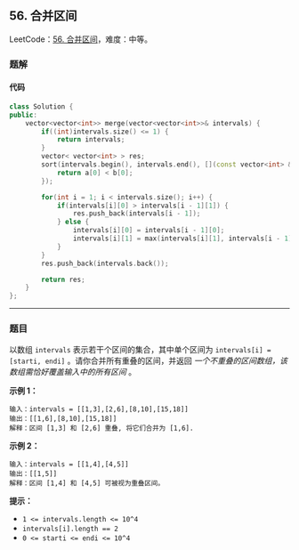 ## 56. 合并区间

LeetCode：[56. 合并区间](https://leetcode.cn/problems/merge-intervals/)，难度：中等。

### 题解

#### 代码

```c++
class Solution {
public:
    vector<vector<int>> merge(vector<vector<int>>& intervals) {
        if((int)intervals.size() <= 1) {
            return intervals;
        }
        vector< vector<int> > res;
        sort(intervals.begin(), intervals.end(), [](const vector<int> &a, const vector<int> &b) {
            return a[0] < b[0];
        });

        for(int i = 1; i < intervals.size(); i++) {
            if(intervals[i][0] > intervals[i - 1][1]) {
                res.push_back(intervals[i - 1]);
            } else {
                intervals[i][0] = intervals[i - 1][0];
                intervals[i][1] = max(intervals[i][1], intervals[i - 1][1]);
            }
        }
        res.push_back(intervals.back());

        return res;
    }
};
```



---



### 题目

以数组 `intervals` 表示若干个区间的集合，其中单个区间为 `intervals[i] = [starti, endi]` 。请你合并所有重叠的区间，并返回 *一个不重叠的区间数组，该数组需恰好覆盖输入中的所有区间* 。

 

**示例 1：**

```
输入：intervals = [[1,3],[2,6],[8,10],[15,18]]
输出：[[1,6],[8,10],[15,18]]
解释：区间 [1,3] 和 [2,6] 重叠, 将它们合并为 [1,6].
```

**示例 2：**

```
输入：intervals = [[1,4],[4,5]]
输出：[[1,5]]
解释：区间 [1,4] 和 [4,5] 可被视为重叠区间。
```

 

**提示：**

- `1 <= intervals.length <= 10^4`
- `intervals[i].length == 2`
- `0 <= starti <= endi <= 10^4`


